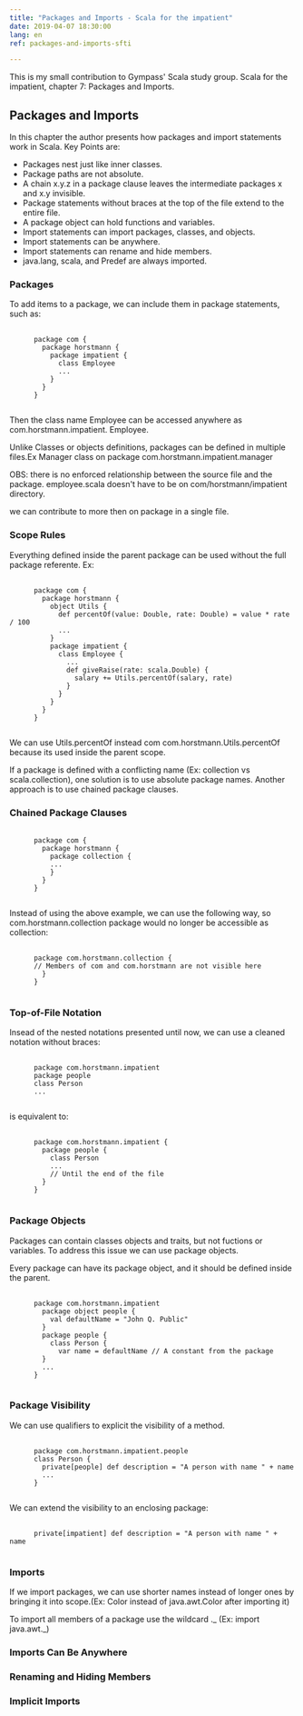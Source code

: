 ```yaml
---
title: "Packages and Imports - Scala for the impatient"
date: 2019-04-07 18:30:00
lang: en
ref: packages-and-imports-sfti

---
```

This is my small contribution to Gympass' Scala study group. Scala for the impatient, chapter 7: Packages and Imports.

<h2>Packages and Imports</h2>

  In this chapter the author presents how packages and import statements work in Scala. Key Points are:
  - Packages nest just like inner classes.
  - Package paths are not absolute.
  - A chain x.y.z in a package clause leaves the intermediate packages x and x.y invisible.
  - Package statements without braces at the top of the file extend to the entire file.
  - A package object can hold functions and variables.
  - Import statements can import packages, classes, and objects.
  - Import statements can be anywhere.
  - Import statements can rename and hide members.
  - java.lang, scala, and Predef are always imported.

<h3>Packages</h3>

  To add items to a package, we can include them in package statements, such as:
  <pre>
    <code>
      package com {
        package horstmann {
          package impatient {
            class Employee
            ...
          }
        }
      }
    </code></pre>

  Then the class name Employee can be accessed anywhere as com.horstmann.impatient.
  Employee.

  Unlike Classes or objects definitions, packages can be defined in multiple files.Ex Manager class on package com.horstmann.impatient.manager

  OBS: there is no enforced relationship between the source file and the package. employee.scala doesn't have to be on com/horstmann/impatient directory.

  we can contribute to more then on package in a single file.

<h3>Scope Rules</h3>

  Everything defined inside the parent package can be used without the full package referente. Ex:

  <pre>
    <code>
      package com {
        package horstmann {
          object Utils {
            def percentOf(value: Double, rate: Double) = value * rate / 100
            ...
          }
          package impatient {
            class Employee {
              ...
              def giveRaise(rate: scala.Double) {
                salary += Utils.percentOf(salary, rate)
              }
            }
          }
        }
      }
  </code></pre>

  We can use Utils.percentOf instead com com.horstmann.Utils.percentOf because its used inside the parent scope.

  If a package is defined with a conflicting name (Ex: collection vs scala.collection), one solution is to use absolute package names. Another approach is to use chained package clauses.

<h3>Chained Package Clauses</h3>
  <pre>
    <code>
      package com {
        package horstmann {
          package collection {
          ...
          }
        }
      }
  </code></pre>

  Instead of using the above example, we can use the following way, so com.horstmann.collection package would no longer be accessible as collection:

  <pre>
    <code>
      package com.horstmann.collection {
      // Members of com and com.horstmann are not visible here
        }
      }
    </code></pre>

<h3>Top-of-File Notation</h3>

  Insead of the nested notations presented until now, we can use a cleaned notation without braces:

  <pre>
    <code>
      package com.horstmann.impatient
      package people
      class Person
      ...
    </code></pre>

  is equivalent to:

  <pre>
    <code>
      package com.horstmann.impatient {
        package people {
          class Person
          ...
          // Until the end of the file
        }
      }
    </code></pre>

<h3>Package Objects</h3>

  Packages can contain classes objects and traits, but not fuctions or variables. To address this issue we can use package objects.

  Every package can have its package object, and it should be defined inside the parent.

  <pre>
    <code>
      package com.horstmann.impatient
        package object people {
          val defaultName = "John Q. Public"
        }
        package people {
          class Person {
            var name = defaultName // A constant from the package
        }
        ...
      }
    </code></pre>

<h3>Package Visibility</h3>

  We can use qualifiers to explicit the visibility of a method.

  <pre>
    <code>
      package com.horstmann.impatient.people
      class Person {
        private[people] def description = "A person with name " + name
        ...
      }
    </code></pre>

  We can extend the visibility to an enclosing package:

  <pre>
    <code>
      private[impatient] def description = "A person with name " + name
    </code></pre>

<h3>Imports</h3>

  If we import packages, we can use shorter names instead of longer ones by bringing it into scope.(Ex: Color instead of java.awt.Color after importing it)

  To import all members of a package use the wildcard ._ (Ex: import java.awt._)

<h3>Imports Can Be Anywhere</h3>
<h3>Renaming and Hiding Members</h3>
<h3>Implicit Imports</h3>
